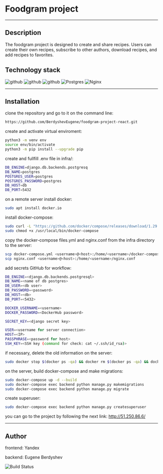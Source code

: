 # Foodgram project
____
## Description
The foodgram project is designed to create and share recipes. Users can create their own recipes, subscribe to other authors, download recipes, and add recipes to favorites.

## Technology stack
![github](https://camo.githubusercontent.com/6b7f701cf0bea42833751b754688f1a27b6090fdf90bf2b226addff01be817f0/68747470733a2f2f696d672e736869656c64732e696f2f62616467652f646f636b65722d2532333064623765642e7376673f7374796c653d666f722d7468652d6261646765266c6f676f3d646f636b6572266c6f676f436f6c6f723d7768697465) ![github](https://camo.githubusercontent.com/5473e0d3006bb7e662bdf754d830a026ce050be61f1cbbd4689783ae49950b93/68747470733a2f2f696d672e736869656c64732e696f2f62616467652f646a616e676f2d2532333039324532302e7376673f7374796c653d666f722d7468652d6261646765266c6f676f3d646a616e676f266c6f676f436f6c6f723d7768697465) ![github](https://camo.githubusercontent.com/cbef21adebc167fac6552145a03c9e12ae03b8afd5e4f7de52379a98297de3fe/68747470733a2f2f696d672e736869656c64732e696f2f62616467652f444a414e474f2d524553542d6666313730393f7374796c653d666f722d7468652d6261646765266c6f676f3d646a616e676f266c6f676f436f6c6f723d776869746526636f6c6f723d666631373039266c6162656c436f6c6f723d67726179) ![Postgres](https://img.shields.io/badge/postgres-%23316192.svg?style=for-the-badge&logo=postgresql&logoColor=white) ![Nginx](https://img.shields.io/badge/nginx-%23009639.svg?style=for-the-badge&logo=nginx&logoColor=white)
____

## Installation

clone the repository and go to it on the command line:
```sh
https://github.com/BerdyshevEugene/foodgram-project-react.git
```

create and activate virtual enviroment:
```sh
python3 -m venv env
source env/bin/activate
python3 -m pip install --upgrade pip
```

create and fullfill .env file in infra/:
```sh
DB_ENGINE=django.db.backends.postgresq
DB_NAME=postgres
POSTGRES_USER=postgres
POSTGRES_PASSWORD=postgres
DB_HOST=db
DB_PORT=5432
```

on a remote server install docker:
```sh
sudo apt install docker.io 
```
install docker-compose:
```sh
sudo curl -L "https://github.com/docker/compose/releases/download/1.29.2/docker-compose-$(uname -s)-$(uname -m)" -o /usr/local/bin/docker-compose
sudo chmod +x /usr/local/bin/docker-compose
```
copy the docker-compose files.yml and nginx.conf from the infra directory to the server:
```sh
scp docker-compose.yml <username>@<host>:/home/<username>/docker-compose.yml
scp nginx.conf <username>@<host>:/home/<username>/nginx.conf
```
add secrets GitHub for workflow:
```sh
DB_ENGINE=<django.db.backends.postgresql>
DB_NAME=<name of db postgres>
DB_USER=<db user>
DB_PASSWORD=<password>
DB_HOST=<db>
DB_PORT=<5432>

DOCKER_USERNAME=<username>
DOCKER_PASSWORD=<DockerHub password>

SECRET_KEY=<django secret key>

USER=<username for server connection>
HOST=<IP>
PASSPHRASE=<password for host>
SSH_KEY=<SSH key (command for check: cat ~/.ssh/id_rsa)>
```
if necessary, delete the old information on the server:
```sh
sudo docker stop $(docker ps -qa) && docker rm $(docker ps -qa) && docker rmi -f $(docker images -qa ) && docker volume rm $(docker volume ls -q) && docker network rm $(docker network ls -q)
```
on the server, build docker-compose and make migrations:
```sh
sudo docker-compose up -d --build
sudo docker-compose exec backend python manage.py makemigrations
sudo docker-compose exec backend python manage.py migrate
```
create superuser:
```sh
sudo docker-compose exec backend python manage.py createsuperuser
```

you can go to the project by following the next link:
http://51.250.86.6/
____

## Author
frontend: Yandex

backend: Eugene Berdyshev

![Build Status](https://github.com/BerdyshevEugene/foodgram-project-react/workflows/main/badge.svg)
